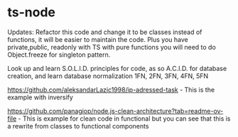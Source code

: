 # ts-node

Updates:
Refactor this code and change it to be classes instead of functions, it will be easier to maintain the code.
Plus you have private,public, readonly with TS with pure functions you will need to do Object.freeze for singleton pattern.

Look up and learn S.O.L.I.D. principles for code, as so A.C.I.D. for database creation, and learn database normalization 1FN, 2FN, 3FN, 4FN, 5FN

https://github.com/aleksandarLazic1998/ip-adressed-task - This is the example with inversify

https://github.com/panagiop/node.js-clean-architecture?tab=readme-ov-file - This is example for clean code in functional but you can see that this is a rewrite from classes to functional components
